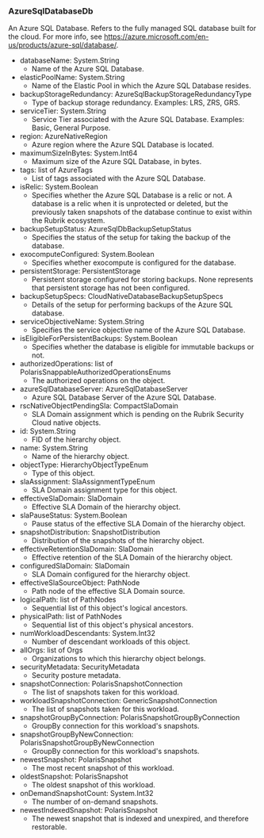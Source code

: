 ### AzureSqlDatabaseDb
An Azure SQL Database. Refers to the fully managed SQL database built for the cloud. For more info, see https://azure.microsoft.com/en-us/products/azure-sql/database/.

- databaseName: System.String
  - Name of the Azure SQL Database.
- elasticPoolName: System.String
  - Name of the Elastic Pool in which the Azure SQL Database resides.
- backupStorageRedundancy: AzureSqlBackupStorageRedundancyType
  - Type of backup storage redundancy. Examples: LRS, ZRS, GRS.
- serviceTier: System.String
  - Service Tier associated with the Azure SQL Database. Examples: Basic, General Purpose.
- region: AzureNativeRegion
  - Azure region where the Azure SQL Database is located.
- maximumSizeInBytes: System.Int64
  - Maximum size of the Azure SQL Database, in bytes.
- tags: list of AzureTags
  - List of tags associated with the Azure SQL Database.
- isRelic: System.Boolean
  - Specifies whether the Azure SQL Database is a relic or not. A database is a relic when it is unprotected or deleted, but the previously taken snapshots of the database continue to exist within the Rubrik ecosystem.
- backupSetupStatus: AzureSqlDbBackupSetupStatus
  - Specifies the status of the setup for taking the backup of the database.
- exocomputeConfigured: System.Boolean
  - Specifies whether exocompute is configured for the database.
- persistentStorage: PersistentStorage
  - Persistent storage configured for storing backups. None represents that persistent storage has not been configured.
- backupSetupSpecs: CloudNativeDatabaseBackupSetupSpecs
  - Details of the setup for performing backups of the Azure SQL database.
- serviceObjectiveName: System.String
  - Specifies the service objective name of the Azure SQL Database.
- isEligibleForPersistentBackups: System.Boolean
  - Specifies whether the database is eligible for immutable backups or not.
- authorizedOperations: list of PolarisSnappableAuthorizedOperationsEnums
  - The authorized operations on the object.
- azureSqlDatabaseServer: AzureSqlDatabaseServer
  - Azure SQL Database Server of the Azure SQL Database.
- rscNativeObjectPendingSla: CompactSlaDomain
  - SLA Domain assignment which is pending on the Rubrik Security Cloud native objects.
- id: System.String
  - FID of the hierarchy object.
- name: System.String
  - Name of the hierarchy object.
- objectType: HierarchyObjectTypeEnum
  - Type of this object.
- slaAssignment: SlaAssignmentTypeEnum
  - SLA Domain assignment type for this object.
- effectiveSlaDomain: SlaDomain
  - Effective SLA Domain of the hierarchy object.
- slaPauseStatus: System.Boolean
  - Pause status of the effective SLA Domain of the hierarchy object.
- snapshotDistribution: SnapshotDistribution
  - Distribution of the snapshots of the hierarchy object.
- effectiveRetentionSlaDomain: SlaDomain
  - Effective retention of the SLA Domain of the hierarchy object.
- configuredSlaDomain: SlaDomain
  - SLA Domain configured for the hierarchy object.
- effectiveSlaSourceObject: PathNode
  - Path node of the effective SLA Domain source.
- logicalPath: list of PathNodes
  - Sequential list of this object's logical ancestors.
- physicalPath: list of PathNodes
  - Sequential list of this object's physical ancestors.
- numWorkloadDescendants: System.Int32
  - Number of descendant workloads of this object.
- allOrgs: list of Orgs
  - Organizations to which this hierarchy object belongs.
- securityMetadata: SecurityMetadata
  - Security posture metadata.
- snapshotConnection: PolarisSnapshotConnection
  - The list of snapshots taken for this workload.
- workloadSnapshotConnection: GenericSnapshotConnection
  - The list of snapshots taken for this workload.
- snapshotGroupByConnection: PolarisSnapshotGroupByConnection
  - GroupBy connection for this workload's snapshots.
- snapshotGroupByNewConnection: PolarisSnapshotGroupByNewConnection
  - GroupBy connection for this workload's snapshots.
- newestSnapshot: PolarisSnapshot
  - The most recent snapshot of this workload.
- oldestSnapshot: PolarisSnapshot
  - The oldest snapshot of this workload.
- onDemandSnapshotCount: System.Int32
  - The number of on-demand snapshots.
- newestIndexedSnapshot: PolarisSnapshot
  - The newest snapshot that is indexed and unexpired, and therefore restorable.
